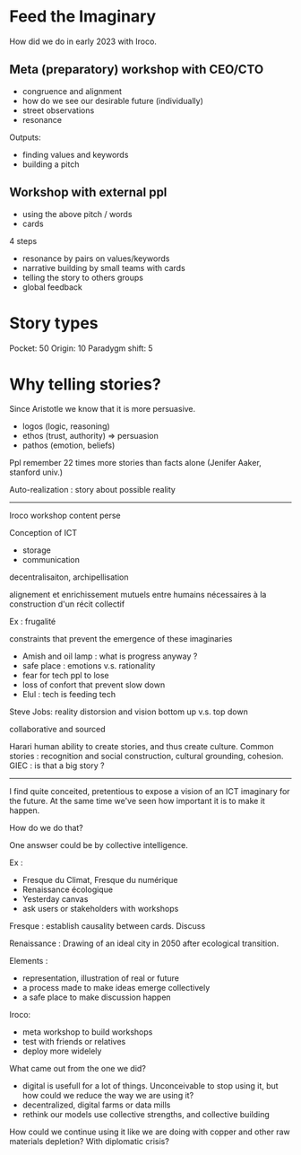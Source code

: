 # Feed the Imaginary

How did we do in early 2023 with Iroco.

## Meta (preparatory) workshop with CEO/CTO

- congruence and alignment
- how do we see our desirable future (individually)
- street observations
- resonance

Outputs:
- finding values and keywords
- building a pitch

## Workshop with external ppl

- using the above pitch / words
- cards

4 steps

- resonance by pairs on values/keywords
- narrative building by small teams with cards
- telling the story to others groups
- global feedback


# Story types

Pocket: 50
Origin: 10
Paradygm shift: 5

# Why telling stories?

Since Aristotle we know that it is more persuasive.

- logos (logic, reasoning)
- ethos (trust, authority)           => persuasion
- pathos (emotion, beliefs)


Ppl remember 22 times more stories than facts alone (Jenifer Aaker, stanford univ.)


Auto-realization : story about possible reality


----------
Iroco workshop content perse


Conception of ICT

- storage
- communication

decentralisaiton, archipellisation

alignement et enrichissement mutuels entre humains nécessaires à la construction d'un récit collectif

Ex : frugalité

constraints that prevent the emergence of these imaginaries

- Amish and oil lamp : what is progress anyway ?
- safe place : emotions v.s. rationality
- fear for tech ppl to lose
- loss of confort that prevent slow down
- Elul : tech is feeding tech

Steve Jobs: reality distorsion and vision
bottom up v.s. top down

collaborative and sourced


Harari human ability to create stories, and thus create culture. Common stories : recognition and social construction, cultural grounding, cohesion.
GIEC : is that a big story ?


-------
I find quite conceited, pretentious to expose a vision of an ICT imaginary for the future.
At the same time we've seen how important it is to make it happen.

How do we do that?

One answser could be by collective intelligence.

Ex : 
- Fresque du Climat, Fresque du numérique
- Renaissance écologique
- Yesterday canvas
- ask users or stakeholders with workshops

Fresque : establish causality between cards. Discuss

Renaissance : Drawing of an ideal city in 2050 after ecological transition.

Elements : 
- representation, illustration of real or future
- a process made to make ideas emerge collectively
- a safe place to make discussion happen

Iroco: 
- meta workshop to build workshops
- test with friends or relatives
- deploy more widelely

What came out from the one we did?

- digital is usefull for a lot of things. Unconceivable to stop using it, but how could we reduce the way we are using it?
- decentralized, digital farms or data mills
- rethink our models use collective strengths, and collective building

How could we continue using it like we are doing with copper and other raw materials depletion?
With diplomatic crisis?




